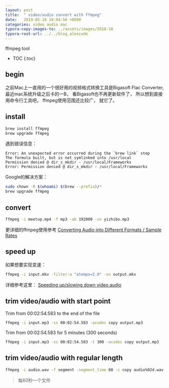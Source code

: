 ```yaml
---
layout: post
title:  " video/audio convert with ffmpeg"
date:   2019-05-18 18:04:56 +0800
categories: video audio mac
typora-copy-images-to: ../assets/images/2018-10
typora-root-url: ../../blog_alexcode
---
```

ffmpeg tool

* TOC
{:toc}


##  begin

之前Mac上一直用的一个很好用的视频格式转换工具是Bigasoft Flac Converter, 最近mac系统升级之后卡的一B， 看Bigasoft也不再更新软件了， 所以想到直接用命令行工具吧， ffmpeg使用范围还比较广， 就它了。



##  install

```bash
brew install ffmpeg
brew upgrade ffmpeg
```



遇到错误信息：



```
Error: An unexpected error occurred during the `brew link` step
The formula built, but is not symlinked into /usr/local
Permission denied @ dir_s_mkdir - /usr/local/Frameworks
Error: Permission denied @ dir_s_mkdir - /usr/local/Frameworks
```

Google的解决方案：

```bash
sudo chown -R $(whoami) $(brew --prefix)/*
brew upgrade ffmpeg
```



## convert



```bash
ffmpeg -i meetup.mp4 -f mp3 -ab 192000 -vn yizhibo.mp3
```



更详细的ffmpeg使用参考  [Converting Audio into Different Formats / Sample Rates](https://gist.github.com/whizkydee/804d7e290f46c73f55a84db8a8936d74)



## speed up 

如果想要实现变速：

```bash
ffmpeg -i input.mkv -filter:a "atempo=2.0" -vn output.mkv

```



详细参考这里： [Speeding up/slowing down video audio ](https://trac.ffmpeg.org/wiki/How%20to%20speed%20up%20/%20slow%20down%20a%20video)



## trim video/audio with start point

Trim from 00:02:54.583 to the end of the file

```bash
ffmpeg -i input.mp3 -ss 00:02:54.583 -acodec copy output.mp3
```



Trim from 00:02:54.583 for 5 minutes (300 seconds)

```bash
ffmpeg -i input.mp3 -ss 00:02:54.583 -t 300 -acodec copy output.mp3
```



## trim video/audio with regular length



```bash
ffmpeg -i audio.wav -f segment -segment_time 60 -c copy audio%02d.wav
```

> 每60秒一个文件